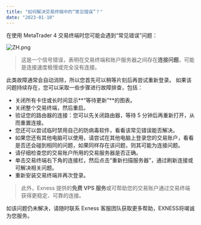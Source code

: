 ```yaml
---
title: "如何解决交易终端中的“常见错误”？"
date: "2023-01-10"
---
```


在使用 MetaTrader 4 交易终端时您可能会遇到“常见错误”问题：

![ZH.png](https://get.exness.help/hc/article_attachments/4407863166994/ZH.png)

> 这是一个信号错误，表明在交易终端和账户服务器之间存在**连接问题**，可能是连接速度极慢或完全没有连接。

此类故障通常会自动消除，所以您首先可以稍等片刻后再尝试重新登录。 如果该问题持续存在，您可以采取一些步骤进行故障排查，包括：

- 关闭所有卡住或长时间显示**“等待更新”**的图表。
- 关闭整个交易终端，然后重启。
- 验证您的路由器的连接：您可以先关闭路由器，等待 5 分钟后再重新打开，从而重置连接。
- 您还可以尝试临时禁用自己的防病毒软件，看看该常见错误能否解决。
- 如果您还有其他电脑可以使用，请尝试在其他电脑上登录您的交易账户，看看是否还会碰到相同的问题，如果同样存在该问题，则其可能为连接问题。
- 请仔细检查您的交易账户所用的交易服务器是否正确。
- 单击交易终端右下角的连接栏，然后点击“重新扫描服务器”，通过刷新连接或可解决相关问题。
- 重新安装交易终端并再次登录。

> 此外，Exness 提供的**免费 VPS 服务**或可帮助您的交易账户通过交易终端获得更稳定、可靠的连接。

如该问题仍未解决，请随时联系 Exness 客服团队获取更多帮助，EXNESS将竭诚为您服务。
